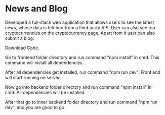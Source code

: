 # News and Blog 
Developed a full-stack web application that allows users to see the latest news, whose data is fetched from a third party API. User can also see top cryptocurrencies on the cryptocurrency page. Apart from it user can also submit a blog.

Download Code.

Go to frontend folder directory and run command "npm install" in cmd. This command will install all dependencies.

After all dependencies get installed, run command "npm run dev". Front end will start running on server.

Now go into backend folder directory and run command "npm install" in cmd. All dependencies will be installed.

After that go to inner backend folder directory and run command "npm run dev", and you are good to go.
